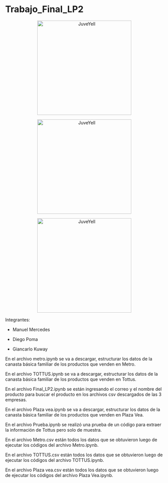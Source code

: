# Trabajo_Final_LP2

<div>
<p style = 'text-align:center;'>
<img src="https://pbs.twimg.com/media/EiAAHfoU4AADis4?format=jpg&name=small" alt="JuveYell" width="300px">
</p>
</div>

<div>
<p style = 'text-align:center;'>
<img src="https://user-images.githubusercontent.com/69254697/182523332-9f880f2f-c674-4386-a992-734052df2c27.png" alt="JuveYell" width="300px">
</p>
</div>

<div>
<p style = 'text-align:center;'>
<img src="https://user-images.githubusercontent.com/69254697/182523394-79c83ddd-35c2-4c26-a928-f64c92d9f0c2.png" alt="JuveYell" width="300px">
</p>
</div>



Integrantes:

- Manuel Mercedes

- Diego Poma    

- Giancarlo Kuway

En el archivo metro.ipynb se va a descargar, estructurar los datos de la canasta básica familiar de los productos que venden en Metro.

En el archivo TOTTUS.ipynb se va a descargar, estructurar los datos de la canasta básica familiar de los productos que venden en Tottus.

En el archivo Final_LP2.ipynb se están ingresando el correo y el nombre del producto para buscar el producto en los archivos csv descargados de las 3 empresas.

En el archivo Plaza vea.ipynb se va a descargar, estructurar los datos de la canasta básica familiar de los productos que venden en Plaza Vea.

En el archivo Prueba.ipynb se realizó una prueba de un código para extraer la información de Tottus pero solo de muestra.

En el archivo Metro.csv están todos los datos que se obtuvieron luego de ejecutar los códigos del archivo Metro.ipynb.

En el archivo TOTTUS.csv están todos los datos que se obtuvieron luego de ejecutar los códigos del archivo TOTTUS.ipynb.

En el archivo Plaza vea.csv están todos los datos que se obtuvieron luego de ejecutar los códigos del archivo Plaza Vea.ipynb.
